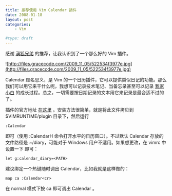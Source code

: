 ```yaml
---
title: 推荐使用 Vim Calendar 插件
date: 2008-01-18
layout: post
categories:
    - Vim

#type: draft
---
```


感谢 [滇狐兄弟](http://learn.tsinghua.edu.cn:8080/2005212716/html/vimplugins.html) 的推荐，让我认识到了一个那么好的 Vim 插件。

![http://files.gracecode.com/2009_11_05/522534f3977e.jpg](http://files.gracecode.com/2009_11_05/522534f3977e.jpg)

Calendar 顾名思义，是 Vim 的一个日历插件，它可以提供类似日记的功能。那么我们可以用它来干什么呢，我想可以记录技术笔记、当备忘录甚至可以记录 [我家小白](http://www.gracecode.com/Main/Search/5bCP55m9) 的成长过程。总之，一切需要按日期记录的文本用它来记录是最合适不过的了。

插件的官方地址 [在这里](http://www.vim.org/scripts/script.php?script_id=52) 。安装方法很简单，就是将此文件拷贝到 $VIMRUNTIME/plugin 目录下，然后运行

    :Calendar

即可（使用 :CalendarH 命令打开水平的日历窗口）。不过默认 Calendar 存放的文件路径是 ~/diary，可能对于 Windows 用户不适用。如果想更改，在 vimrc 中设置一下 <PATH> 即可：

    let g:calendar_diary=<PATH>

建议绑定一个热键随时调出 Calendar，比如我就是这样做的：

    map ca :Calendar<cr>

在 normal 模式下按 ca 即可调出 Calendar 。
